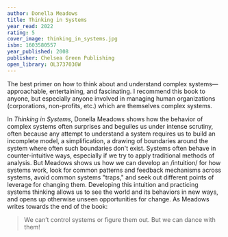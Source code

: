 ```yaml
---
author: Donella Meadows
title: Thinking in Systems
year_read: 2022
rating: 5
cover_image: thinking_in_systems.jpg
isbn: 1603580557
year_published: 2008
publisher: Chelsea Green Publishing
open_library: OL3737036W
---
```


The best primer on how to think about and understand complex systems—approachable, entertaining, and fascinating. I recommend this book to anyone, but especially anyone involved in managing human organizations (corporations, non-profits, etc.) which are themselves complex systems.

In _Thinking in Systems_, Donella Meadows shows how the behavior of complex systems often surprises and beguiles us under intense scrutiny, often because any attempt to understand a system requires us to build an incomplete model, a simplification, a drawing of boundaries around the system where often such boundaries don't exist. Systems often behave in counter-intuitive ways, especially if we try to apply traditional methods of analysis. But Meadows shows us how we can develop an /intuition/ for how systems work, look for common patterns and feedback mechanisms across systems, avoid common systems "traps," and seek out different points of leverage for changing them. Developing this intuition and practicing systems thinking allows us to see the world and its behaviors in new ways, and opens up otherwise unseen opportunities for change. As Meadows writes towards the end of the book:

> We can’t control systems or figure them out. But we can dance with them!